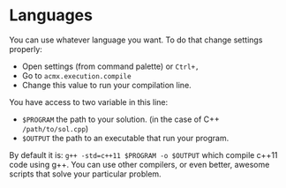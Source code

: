 # Languages

You can use whatever language you want. To do that change settings properly:

* Open settings (from command palette) or `Ctrl+,`
* Go to `acmx.execution.compile`
* Change this value to run your compilation line.

You have access to two variable in this line:

* `$PROGRAM` the path to your solution. (in the case of C++ `/path/to/sol.cpp`)
* `$OUTPUT` the path to an executable that run your program.

By default it is: `g++ -std=c++11 $PROGRAM -o $OUTPUT` which compile c++11 code using g++.
You can use other compilers, or even better, awesome scripts that solve your particular problem.
